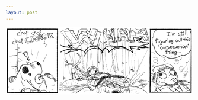 ```yaml
---
layout: post
---
```


![strip](/images/posts/12.png "We're feeling very clever today, yes we are.")
